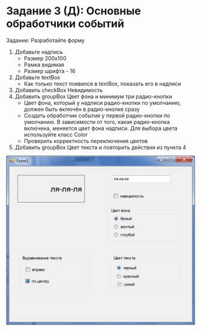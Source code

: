 # Задание 3 (Д): Основные обработчики событий
Задание: Разработайте форму
1. Добавьте надпись
    - Размер 200x100
    - Рамка видимая
    - Размер шрифта - 16
2. Добавьте textBox
    - Как только текст появился в textBox, показать его в надписи
3. Добавить checkBox Невидимость
4. Добавить groupBox Цвет фона и минимум три радио-кнопки
    -  Цвет фона, который у надписи радио-кнопки по умолчанию, должен быть включён в радио-кнопке сразу
    - Создать обработчик события у первой радио-кнопки по умолчанию. В зависимости от того, какая радио-кнопка включена, меняется цвет фона надписи. Для выбора цвета используйте класс Color
    - Проверить корректность переключения цветов
5. Добавить groupBox Цвет текста и повторить действия из пункта 4

![](https://github.com/kefaxoo/csharp-bsuir/raw/main/courses/hw3/images/Picture%201.png)